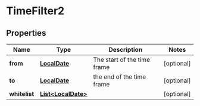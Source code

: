 # TimeFilter2

## Properties
Name | Type | Description | Notes
------------ | ------------- | ------------- | -------------
**from** | [**LocalDate**](LocalDate.md) | The start of the time frame |  [optional]
**to** | [**LocalDate**](LocalDate.md) | the end of the time frame |  [optional]
**whitelist** | [**List&lt;LocalDate&gt;**](LocalDate.md) |  |  [optional]
